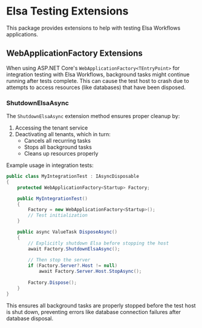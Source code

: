 # Elsa Testing Extensions

This package provides extensions to help with testing Elsa Workflows applications.

## WebApplicationFactory Extensions

When using ASP.NET Core's `WebApplicationFactory<TEntryPoint>` for integration testing with Elsa Workflows, background tasks might continue running after tests complete. This can cause the test host to crash due to attempts to access resources (like databases) that have been disposed.

### ShutdownElsaAsync

The `ShutdownElsaAsync` extension method ensures proper cleanup by:

1. Accessing the tenant service
2. Deactivating all tenants, which in turn:
   - Cancels all recurring tasks
   - Stops all background tasks
   - Cleans up resources properly

Example usage in integration tests:

```csharp
public class MyIntegrationTest : IAsyncDisposable
{
    protected WebApplicationFactory<Startup> Factory;

    public MyIntegrationTest()
    {
        Factory = new WebApplicationFactory<Startup>();
        // Test initialization
    }

    public async ValueTask DisposeAsync()
    {
        // Explicitly shutdown Elsa before stopping the host
        await Factory.ShutdownElsaAsync();
        
        // Then stop the server
        if (Factory.Server?.Host != null)
            await Factory.Server.Host.StopAsync();
        
        Factory.Dispose();
    }
}
```

This ensures all background tasks are properly stopped before the test host is shut down, preventing errors like database connection failures after database disposal.